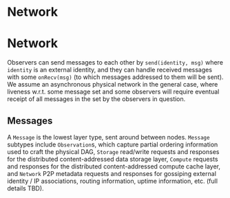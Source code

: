 # Network


# Network

Observers can send messages to each other by `send(identity, msg)` where `identity` is an external identity, and they can handle received messages with some `onRecv(msg)` (to which messages addressed to them will be sent). We assume an asynchronous physical network in the general case, where liveness w.r.t. some message set and some observers will require eventual receipt of all messages in the set by the observers in question.

## Messages

A `Message` is the lowest layer type, sent around between nodes. `Message` subtypes include `Observation`s, which capture partial ordering information used to craft the physical DAG, `Storage` read/write requests and responses for the distributed content-addressed data storage layer, `Compute` requests and responses for the distributed content-addressed compute cache layer, and `Network` P2P metadata requests and responses for gossiping external identity / IP associations, routing information, uptime information, etc. (full details TBD).

